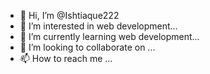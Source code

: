 - 👋 Hi, I’m @Ishtiaque222
- 👀 I’m interested in web development...
- 🌱 I’m currently learning web development...
- 💞️ I’m looking to collaborate on ...
- 📫 How to reach me ...

<!---
Ishtiaque222/Ishtiaque222 is a ✨ special ✨ repository because its `README.md` (this file) appears on your GitHub profile.
You can click the Preview link to take a look at your changes.
--->
